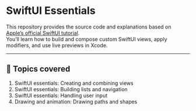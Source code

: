 # SwiftUI Essentials

This repository provides the source code and explanations based on [Apple’s official SwiftUI tutorial](https://developer.apple.com/tutorials/swiftui/creating-and-combining-views).  
You’ll learn how to build and compose custom SwiftUI views, apply modifiers, and use live previews in Xcode.

---

## 🚀 Topics covered

1. SwiftUI essentials: Creating and combining views
2. SwiftUI essentials: Building lists and navigation
3. SwiftUI essentials: Handling user input
4. Drawing and animation: Drawing paths and shapes

